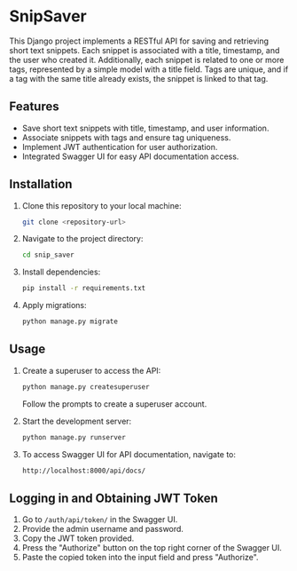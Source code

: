 # SnipSaver

This Django project implements a RESTful API for saving and retrieving short text snippets. Each snippet is associated with a title, timestamp, and the user who created it. Additionally, each snippet is related to one or more tags, represented by a simple model with a title field. Tags are unique, and if a tag with the same title already exists, the snippet is linked to that tag.

## Features

- Save short text snippets with title, timestamp, and user information.
- Associate snippets with tags and ensure tag uniqueness.
- Implement JWT authentication for user authorization.
- Integrated Swagger UI for easy API documentation access.

## Installation

1. Clone this repository to your local machine:

   ```bash
   git clone <repository-url>
   ```
2. Navigate to the project directory:

    ```bash
   cd snip_saver
   ```
3. Install dependencies:

    ```bash
   pip install -r requirements.txt
   ```

4. Apply migrations:
    ```bash
   python manage.py migrate

   ```

## Usage

1. Create a superuser to access the API:
    ```bash
   python manage.py createsuperuser
   ```
   Follow the prompts to create a superuser account.

2. Start the development server:

    ```bash
   python manage.py runserver
   ```

3. To access Swagger UI for API documentation, navigate to:
    ```bash
   http://localhost:8000/api/docs/
   ```

## Logging in and Obtaining JWT Token

1. Go to `/auth/api/token/` in the Swagger UI.
2. Provide the admin username and password.
3. Copy the JWT token provided.
4. Press the "Authorize" button on the top right corner of the Swagger UI.
5. Paste the copied token into the input field and press "Authorize".


